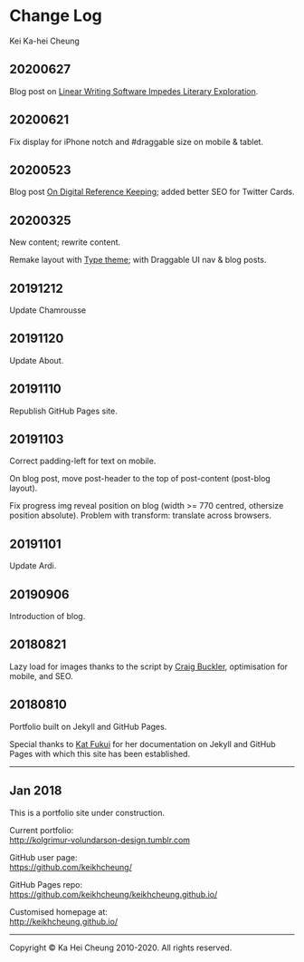 # Change Log
Kei Ka-hei Cheung

## 20200627

Blog post on [Linear Writing Software Impedes Literary Exploration](https://keikhcheung.com/blog/2020/06/27/Linear-Writing-Software-Impedes-Literary-Exploration/).

## 20200621

Fix display for iPhone notch and #draggable size on mobile & tablet.

## 20200523

Blog post [On Digital Reference Keeping](https://keikhcheung.com/blog/2020/05/23/On-Digital-Reference-Keeping/); added better SEO for Twitter Cards.

## 20200325

New content; rewrite content.

Remake layout with [Type theme](https://github.com/aspirethemes/type); with Draggable UI nav & blog posts.

## 20191212

Update Chamrousse

## 20191120

Update About.

## 20191110

Republish GitHub Pages site.

## 20191103

Correct padding-left for text on mobile.

On blog post, move post-header to the top of post-content (post-blog layout).

Fix progress img reveal position on blog (width >= 770 centred, othersize position absolute). Problem with transform: translate across browsers.

## 20191101

Update Ardi.

## 20190906

Introduction of blog.

## 20180821

Lazy load for images thanks to the script by [Craig Buckler](https://github.com/craigbuckler/progressive-image.js), optimisation for mobile, and SEO.

## 20180810

Portfolio built on Jekyll and GitHub Pages.

Special thanks to [Kat Fukui](http://katfukui.com) for her documentation on Jekyll and GitHub Pages with which this site has been established.

---

## Jan 2018

This is a portfolio site under construction.

Current portfolio:  
http://kolgrimur-volundarson-design.tumblr.com

GitHub user page:  
https://github.com/keikhcheung/

GitHub Pages repo:  
https://github.com/keikhcheung/keikhcheung.github.io/

Customised homepage at:  
http://keikhcheung.github.io/

---

Copyright © Ka Hei Cheung 2010-2020. All rights reserved.